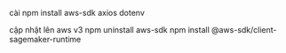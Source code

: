 cài npm install aws-sdk axios dotenv

cập nhật lên aws v3
npm uninstall aws-sdk
npm install @aws-sdk/client-sagemaker-runtime
